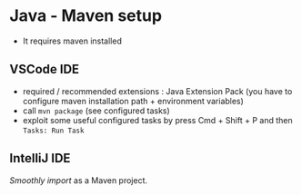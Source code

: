 #  Java - Maven setup
* It requires maven installed

## VSCode IDE
* required / recommended extensions : Java Extension Pack (you have to configure maven installation path + environment variables)
* call ``` mvn package ``` (see configured tasks)
* exploit some useful configured tasks by press Cmd + Shift + P and then ``` Tasks: Run Task ``` 

## IntelliJ IDE
_Smoothly import_ as a Maven project.